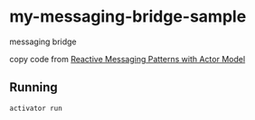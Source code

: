 # my-messaging-bridge-sample

messaging bridge

copy code from [Reactive Messaging Patterns with Actor Model](https://www.amazon.co.jp/dp/B011S8YC5G)

## Running

    activator run


